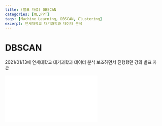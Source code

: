 ```yaml
---
title: (발표 자료) DBSCAN
categories: [ML,PPT]
tags: [Machine Learning, DBSCAN, Clustering]
excerpt: 연세대학교 대기과학과 데이터 분석
---
```


# DBSCAN

2021/01/13에 연세대학교 대기과학과 데이터 분석 보조하면서 진행했던 강의 발표 자료

<embed src="/assets/pdf/210113_DBSCAN.pdf" type="application/pdf" />